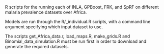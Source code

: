 R scripts for the running each of INLA, GPBoost, FRK, and SpRF on different malaria prevalence datasets over Africa.

Models are run through the R/<model>_individual.R scripts, with a command line argument specifying which input dataset to use.

The scripts get_Africa_data.r, load_maps.R, make_grids.R and Binomial_data_simulation.R must be run first in order to download and generate the required datasets.